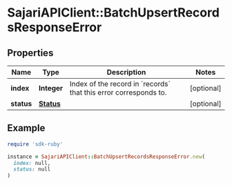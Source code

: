 # SajariAPIClient::BatchUpsertRecordsResponseError

## Properties

| Name | Type | Description | Notes |
| ---- | ---- | ----------- | ----- |
| **index** | **Integer** | Index of the record in &#x60;records&#x60; that this error corresponds to. | [optional] |
| **status** | [**Status**](Status.md) |  | [optional] |

## Example

```ruby
require 'sdk-ruby'

instance = SajariAPIClient::BatchUpsertRecordsResponseError.new(
  index: null,
  status: null
)
```

